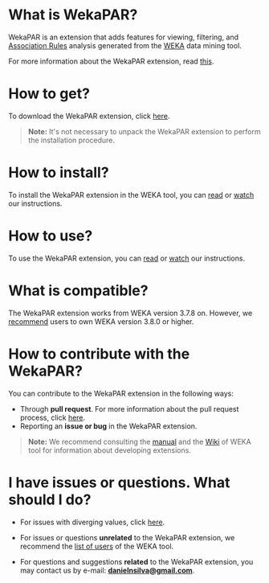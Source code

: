 # **What is WekaPAR?**
WekaPAR is an extension that adds features for viewing, filtering, and [Association Rules](http://www.saedsayad.com/association_rules.htm) analysis generated from the [WEKA](http://www.cs.waikato.ac.nz/ml/weka/) data mining tool.

For more information about the WekaPAR extension, read [this](https://github.com/gems-uff/wekapar/wiki#what-is-wekapar).

# **How to get?**
To download the WekaPAR extension, click [here](https://github.com/gems-uff/wekapar/releases/latest).

> **Note:** It's not necessary to unpack the WekaPAR extension to perform the installation procedure.

# **How to install?**
To install the WekaPAR extension in the WEKA tool, you can [read](https://github.com/gems-uff/wekapar/wiki#how-to-install) or [watch](https://www.youtube.com/watch?v=j2DjdK7gJJ8) our instructions.

# **How to use?**
To use the WekaPAR extension, you can [read](https://github.com/gems-uff/wekapar/wiki#how-to-use) or [watch](https://www.youtube.com/watch?v=c-fJzvWmQ7A) our instructions.

# **What is compatible?**
The WekaPAR extension works from WEKA version 3.7.8 on. However, we [recommend](https://github.com/gems-uff/wekapar/wiki#what-is-compatible) users to own WEKA version 3.8.0 or higher.

# **How to contribute with the WekaPAR?**
You can contribute to the WekaPAR extension in the following ways:
* Through **pull request**. For more information about the pull request process, click [here](https://github.com/gems-uff/wekapar/wiki#about-the-pull-request-process). 
* Reporting an **issue or bug** in the WekaPAR extension.

> **Note:** We recommend consulting the [manual](https://sourceforge.net/projects/weka/files/documentation/3.8.x/WekaManual-3-8-0.pdf/download?use_mirror=ufpr&download=) and the [Wiki](http://weka.wikispaces.com/) of WEKA tool for information about developing extensions.

# **I have issues or questions. What should I do?**

* For issues with diverging values, click [here](https://github.com/gems-uff/wekapar/wiki#what-is-compatible).

* For issues or questions **unrelated** to the WekaPAR extension, we recommend the [list of users](https://list.waikato.ac.nz/mailman/listinfo/wekalist) of the WEKA tool.

* For questions and suggestions **related** to the WekaPAR extension, you may contact us by e-mail: **danielnsilva@gmail.com**.

